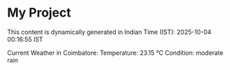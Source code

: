 # My Project

This content is dynamically generated in Indian Time (IST): 2025-10-04 00:16:55 IST


Current Weather in Coimbatore:
Temperature: 23.15 °C
Condition: moderate rain
